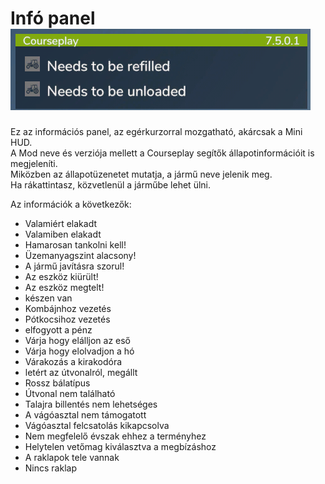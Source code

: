 # Infó panel![Image](../assets/images/infopanel_0_0_480_130.png)

  
Ez az információs panel, az egérkurzorral mozgatható, akárcsak a Mini HUD.  
A Mod neve és verziója mellett a Courseplay segítők állapotinformációit is megjeleníti.  
Miközben az állapotüzenetet mutatja, a jármű neve jelenik meg.  
Ha rákattintasz, közvetlenül a járműbe lehet ülni.  


  
Az információk a következők:  
- Valamiért elakadt  
- Valamiben elakadt  
- Hamarosan tankolni kell!  
- Üzemanyagszint alacsony!  
- A jármű javításra szorul!  
- Az eszköz kiürült!  
- Az eszköz megtelt!  
- készen van  
- Kombájnhoz vezetés  
- Pótkocsihoz vezetés  
- elfogyott a pénz  
- Várja hogy elálljon az eső  
- Várja hogy elolvadjon a hó  
- Várakozás a kirakodóra  
- letért az útvonalról, megállt  
- Rossz bálatípus  
- Útvonal nem található  
- Talajra billentés nem lehetséges  
- A vágóasztal nem támogatott  
- Vágóasztal felcsatolás kikapcsolva  
- Nem megfelelő évszak ehhez a terményhez  
- Helytelen vetőmag kiválasztva a megbízáshoz  
- A raklapok tele vannak  
- Nincs raklap  


